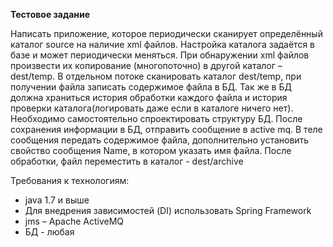 **Тестовое задание**

Написать приложение, которое периодически сканирует определённый каталог source на наличие xml файлов. Настройка каталога задаётся в базе и может периодически меняться.
При обнаружении xml файлов произвести их копирование (многопоточно) в другой каталог – dest/temp.
В отдельном потоке сканировать каталог dest/temp, при получении файла записать содержимое файла в БД. Так же в БД должна храниться история обработки каждого файла и история проверки каталога(логировать даже если в каталоге ничего нет).
Необходимо самостоятельно спроектировать структуру БД.
После сохранения информации в БД, отправить сообщение в active mq. В теле сообщения передать содержимое файла, дополнительно установить свойство сообщения Name, в котором указать имя файла.
После обработки, файл переместить в каталог - dest/archive

Требования к технологиям:

* java 1.7 и выше
* Для внедрения зависимостей (DI) использовать Spring Framework
* jms – Apache ActiveMQ
* БД - любая